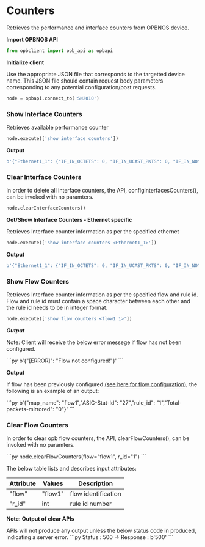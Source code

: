 # Counters
<p> Retrieves the performance and interface counters from OPBNOS device.</p>
<strong>Import OPBNOS API</strong>

```py
from opbclient import opb_api as opbapi
```

<strong>Initialize client</strong>
<p>Use the appropriate JSON file that corresponds to the targetted device name. This JSON file should contain request body parameters corresponding to any potential configuration/post requests.</p>

```py
node = opbapi.connect_to('SN2010')
```

### Show Interface Counters

<p> Retrieves available performance counter</p>

```py
node.execute(['show interface counters'])
```
<strong>Output</strong>
```py
b'{"Ethernet1_1": {"IF_IN_OCTETS": 0, "IF_IN_UCAST_PKTS": 0, "IF_IN_NON_UCAST_PKTS": 0, "IF_IN_DISCARDS": 0, "IF_IN_ERRORS": 0, "IF_OUT_OCTETS": 0, "IF_OUT_UCAST_PKTS": 0, "IF_OUT_NON_UCAST_PKTS": 0, "IF_OUT_DISCARDS": 0, "IF_OUT_ERRORS": 0, "IF_IN_MULTICAST_PKTS": 0, "IF_OUT_MULTICAST_PKTS": 0}, "Ethernet2_1":{...}...}
```

### Clear Interface Counters
<p>In order to delete all interface counters, the API, configInterfacesCounters(), can be invoked with no paramters.</p>

```py
node.clearInterfaceCounters()
```

<strong>Get/Show Interface Counters - Ethernet specific</strong>
<p>Retrieves Interface counter information as per the specified ethernet</p>

```py
node.execute(['show interface counters <Ethernet1_1>'])
```
<strong>Output</strong>
```py
b'{"Ethernet1_1": {"IF_IN_OCTETS": 0, "IF_IN_UCAST_PKTS": 0, "IF_IN_NON_UCAST_PKTS": 0, "IF_IN_DISCARDS": 0, "IF_IN_ERRORS": 0, "IF_OUT_OCTETS": 0, "IF_OUT_UCAST_PKTS": 0, "IF_OUT_NON_UCAST_PKTS": 0, "IF_OUT_DISCARDS": 0, "IF_OUT_ERRORS": 0, "IF_IN_MULTICAST_PKTS": 0, "IF_OUT_MULTICAST_PKTS": 0}}
```

### Show Flow Counters
<p>Retrieves Interface counter information as per the specified flow and rule id. Flow and rule id must contain a space character between each other and the rule id needs to be in integer format.</p>

```py
node.execute(['show flow counters <flow1 1>'])
```
<em><strong>Output</strong></em>
<p> Note: Client will receive the below error messege if flow has not been configured.</p>
```py
b'{"[ERROR]": "Flow not configured!"}'
```

<strong>Output</strong>
<p> If flow has been previously configured <a href="http://127.0.0.1:8000/configJSON/">(see here for flow configuration)</a>, the following is an example of an output:</p>
```py
b'{"map_name": "flow1","ASIC-Stat-Id": "27","rule_id": "1","Total-packets-mirrored": "0"}'
```

### Clear Flow Counters
<p>In order to clear opb flow counters, the API, clearFlowCounters(), can be invoked with no paramters.</p>
```py
node.clearFlowCounters(flow="flow1", r_id="1")
```
<p> The below table lists and describes input attributes:
<table>
 <tbody>
  <thead>
    <tr>
      <th>Attribute</th>
      <th>Values</th>
      <th>Description</th>
    </tr>
  </thead>
  <tbody>
    <tr>
      <td>"flow"</td>
      <td>"flow1"</td>
      <td>flow identification</td>
    </tr>
    <tr>
      <td>"r_id"</td>
      <td>int</td>
      <td>rule id number</td>
    </tr>
  </tbody>
</table>

<strong>Note: Output of clear APIs</strong>
<p> APIs will not produce any output unless the below status code in produced, indicating a server error.
```py
Status : 500 -> Response : b'500'
```
